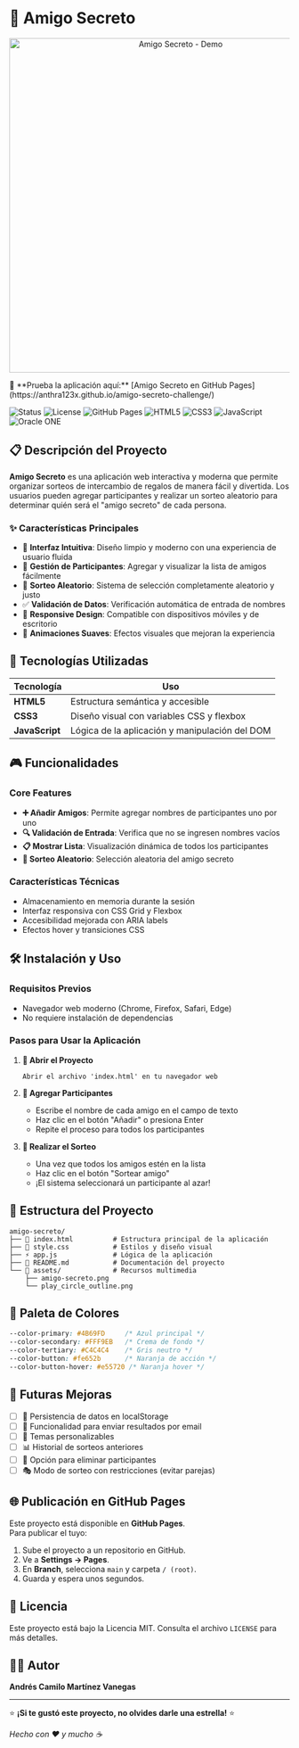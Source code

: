 # 🎁 Amigo Secreto

<p align="center">
  <img src="assets/demo.gif" alt="Amigo Secreto - Demo" width="600"/>
</p>
🔗 **Prueba la aplicación aquí:** [Amigo Secreto en GitHub Pages](https://anthra123x.github.io/amigo-secreto-challenge/)

![Status](https://img.shields.io/badge/Status-Finished-brightgreen?style=flat-square)
![License](https://img.shields.io/badge/License-MIT-blue?style=flat-square)
![GitHub Pages](https://img.shields.io/badge/Demo-GitHub%20Pages-blueviolet?style=flat-square)
![HTML5](https://img.shields.io/badge/HTML5-E34F26?style=flat-square&logo=html5&logoColor=white)
![CSS3](https://img.shields.io/badge/CSS3-1572B6?style=flat-square&logo=css3&logoColor=white)
![JavaScript](https://img.shields.io/badge/JavaScript-F7DF1E?style=flat-square&logo=javascript&logoColor=black)
![Oracle ONE](https://img.shields.io/badge/Oracle%20ONE%20Next%20Education-E43224?style=flat-square&logo=oracle&logoColor=white)


## 📋 Descripción del Proyecto

**Amigo Secreto** es una aplicación web interactiva y moderna que permite organizar sorteos de intercambio de regalos de manera fácil y divertida. Los usuarios pueden agregar participantes y realizar un sorteo aleatorio para determinar quién será el "amigo secreto" de cada persona.

### ✨ Características Principales

- 🎯 **Interfaz Intuitiva**: Diseño limpio y moderno con una experiencia de usuario fluida
- 👥 **Gestión de Participantes**: Agregar y visualizar la lista de amigos fácilmente
- 🎲 **Sorteo Aleatorio**: Sistema de selección completamente aleatorio y justo
- ✅ **Validación de Datos**: Verificación automática de entrada de nombres
- 📱 **Responsive Design**: Compatible con dispositivos móviles y de escritorio
- 🌟 **Animaciones Suaves**: Efectos visuales que mejoran la experiencia

## 🚀 Tecnologías Utilizadas

| Tecnología | Uso |
|------------|-----|
| **HTML5** | Estructura semántica y accesible |
| **CSS3** | Diseño visual con variables CSS y flexbox |
| **JavaScript** | Lógica de la aplicación y manipulación del DOM |

## 🎮 Funcionalidades

### Core Features
- **➕ Añadir Amigos**: Permite agregar nombres de participantes uno por uno
- **🔍 Validación de Entrada**: Verifica que no se ingresen nombres vacíos
- **📋 Mostrar Lista**: Visualización dinámica de todos los participantes
- **🎯 Sorteo Aleatorio**: Selección aleatoria del amigo secreto

### Características Técnicas
- Almacenamiento en memoria durante la sesión
- Interfaz responsiva con CSS Grid y Flexbox
- Accesibilidad mejorada con ARIA labels
- Efectos hover y transiciones CSS

## 🛠️ Instalación y Uso

### Requisitos Previos
- Navegador web moderno (Chrome, Firefox, Safari, Edge)
- No requiere instalación de dependencias

### Pasos para Usar la Aplicación

1. **📂 Abrir el Proyecto**
   ```
   Abrir el archivo 'index.html' en tu navegador web
   ```

2. **👤 Agregar Participantes**
   - Escribe el nombre de cada amigo en el campo de texto
   - Haz clic en el botón "Añadir" o presiona Enter
   - Repite el proceso para todos los participantes

3. **🎲 Realizar el Sorteo**
   - Una vez que todos los amigos estén en la lista
   - Haz clic en el botón "Sortear amigo"
   - ¡El sistema seleccionará un participante al azar!

## 📁 Estructura del Proyecto

```
amigo-secreto/
├── 📄 index.html          # Estructura principal de la aplicación
├── 🎨 style.css           # Estilos y diseño visual
├── ⚡ app.js              # Lógica de la aplicación
├── 📖 README.md           # Documentación del proyecto
└── 📂 assets/             # Recursos multimedia
    ├── amigo-secreto.png
    └── play_circle_outline.png
```

## 🎨 Paleta de Colores

```css
--color-primary: #4B69FD     /* Azul principal */
--color-secondary: #FFF9EB   /* Crema de fondo */
--color-tertiary: #C4C4C4    /* Gris neutro */
--color-button: #fe652b      /* Naranja de acción */
--color-button-hover: #e55720 /* Naranja hover */
```

## 🔮 Futuras Mejoras

- [ ] 💾 Persistencia de datos en localStorage
- [ ] 📧 Funcionalidad para enviar resultados por email
- [ ] 🎨 Temas personalizables
- [ ] 📊 Historial de sorteos anteriores
- [ ] 🔄 Opción para eliminar participantes
- [ ] 🎭 Modo de sorteo con restricciones (evitar parejas)

## 🌐 Publicación en GitHub Pages

Este proyecto está disponible en **GitHub Pages**.  
Para publicar el tuyo:

1. Sube el proyecto a un repositorio en GitHub.  
2. Ve a **Settings → Pages**.  
3. En **Branch**, selecciona `main` y carpeta `/ (root)`.  
4. Guarda y espera unos segundos.  

## 📄 Licencia

Este proyecto está bajo la Licencia MIT. Consulta el archivo `LICENSE` para más detalles.

## 👨‍💻 Autor

**Andrés Camilo Martínez Vanegas**

---

⭐ **¡Si te gustó este proyecto, no olvides darle una estrella!** ⭐

*Hecho con ❤️ y mucho ☕*
